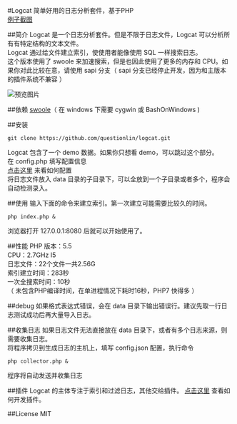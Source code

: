 #Logcat
简单好用的日志分析套件，基于PHP  
[例子截图](https://github.com/questionlin/logcat/blob/master/docs/demo.png)

##简介
Logcat 是一个日志分析套件。但是不限于日志文件，Logcat 可以分析所有有特定结构的文本文件。  
Logcat 通过给文件建立索引，使使用者能像使用 SQL 一样搜索日志。  
这个版本使用了 swoole 来加速搜索，但是也因此使用了更多的内存和 CPU。如果你对此比较在意，请使用 sapi 分支（ sapi 分支已经停止开发，因为和主版本的插件系统不兼容 ）

![预览图片](https://github.com/questionlin/logcat/tree/master/docs/overview.png)

##依赖
[swoole](https://github.com/swoole/swoole-src)（ 在 windows 下需要 cygwin 或 BashOnWindows )

##安装
```shell
git clone https://github.com/questionlin/logcat.git
```
Logcat 包含了一个 demo 数据。如果你只想看 demo，可以跳过这个部分。  
在 config.php 填写配置信息  
[点击这里](https://github.com/questionlin/logcat/blob/master/docs/config_zh.md) 来看如何配置  
将日志文件放入 data 目录的子目录下，可以全放到一个子目录或者多个，程序会自动检测录入。

##使用
输入下面的命令来建立索引。第一次建立可能需要比较久的时间。
```shell
php index.php &
```
浏览器打开 127.0.0.1:8080 后就可以开始使用了。

##性能
PHP 版本：5.5  
CPU：2.7GHz I5  
日志文件：22个文件一共2.56G  
索引建立时间：283秒  
一次全搜索时间：10秒  
（ 未包含PHP编译时间，在单进程情况下耗时16秒，PHP7 快得多 ）

##debug
如果格式表达式错误，会在 data 目录下输出错误行。建议先取一行日志测试成功后再大量导入日志。

##收集日志
如果日志文件无法直接放在 data 目录下，或者有多个日志来源，则需要收集日志。  
将程序拷贝到生成日志的主机上，填写 config.json 配置，执行命令
```shell
php collector.php &
```
程序将自动发送并收集日志

##插件
Logcat 的主体专注于索引和过滤日志，其他交给插件。
[点击这里](https://github.com/questionlin/logcat/blob/master/docs/plugin_zh.md) 查看如何开发插件。

##License
MIT